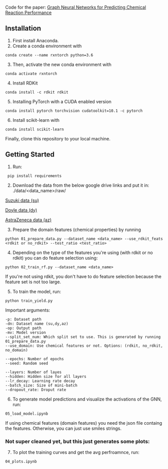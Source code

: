 Code for the paper: [Graph Neural Networks for Predicting Chemical Reaction Performance](https://chemrxiv.org/articles/preprint/Graph_Neural_Networks_for_Predicting_Chemical_Reaction_Performance/14589498)
## Installation

1. First install Anaconda. 
2. Create a conda environment with
```
conda create --name rxntorch python=3.6
```
3. Then, activate the new conda environment with
```
conda activate rxntorch
```
4. Install RDKit
```
conda install -c rdkit rdkit 
```
5. Installing PyTorch with a CUDA enabled version
```
conda install pytorch torchvision cudatoolkit=10.1 -c pytorch
```
6. Install scikit-learn with
```
conda install scikit-learn
```

Finally, clone this repository to your local machine.

## Getting Started


1. Run: 
```
 pip install requirements
```
2. Download the data from the below google drive links and put it in: ./data/<data_name>/raw/

[Suzuki data (su)](http://shorturl.at/qCQ16)

[Doyle data (dy)](http://shorturl.at/eBC59)

[AstraZeneca data (az)](http://shorturl.at/hiBH2)


3. Prepare the domain features (chemical properties) by running 
```
python 01_prepare_data.py --dataset_name <data_name> --use_rdkit_feats <rdkit or no_rdkit> --test_ratio <test_ratio>
```
4. Depending on the type of the features you're using (with rdkit or no rdkit) you can do feature selection using:
```
python 02_train_rf.py --dataset_name <data_name>
```
If you're not using rdkit, you don't have to do feature selection because the feature set is not too large.

5. To train the model, run:
```
python train_yield.py
```
Important arguments:
```
-p: Dataset path
-dn: Dataset name (su,dy,az)
-op: Output path
-mv: Model version
--split_set_num: Which split set to use. This is generated by running 01_prepare_data.py
--use_domain: Use chemical features or not. Options: (rdkit, no_rdkit, no_domain)

--epochs: Number of epochs
--seed: Random seed

--layers: Number of layes
--hidden: Hidden size for all layers
--lr_decay: Learning rate decay
--batch_size: Size of mini-batch
--dropout_rate: Droput rate
```
6. To generate model predictions and visualize the activations of the GNN, run:
```
05_load_model.ipynb
```
If using chemical features (domain features) you need the json file containg the features. Otherwise, you can just use smiles strings.



### Not super cleaned yet, but this just generates some plots:
7. To plot the training curves and get the avg perfroamnce, run:
```
04_plots.ipynb
```




